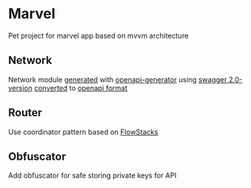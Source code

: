 # Marvel
Pet project for marvel app based on mvvm architecture

## Network

Network module [generated](https://github.com/c-villain/Marvel/blob/main/swagger/generate-cmd.sh) with [openapi-generator](https://github.com/OpenAPITools/openapi-generator) using [swagger 2.0-version](https://github.com/c-villain/Marvel/blob/main/swagger/swagger.yaml) [converted](https://github.com/c-villain/Marvel/blob/main/swagger/2json.sh) to [openapi format](https://github.com/c-villain/Marvel/blob/main/swagger/openapi.yaml)

## Router

Use coordinator pattern based on [FlowStacks](https://github.com/johnpatrickmorgan/FlowStacks)

## Obfuscator

Add obfuscator for safe storing private keys for API


